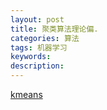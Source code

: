 ```yaml
---
layout: post
title: 聚类算法理论偏.
categories: 算法
tags: 机器学习
keywords:
description:
---
```

[kmeans](http://www.guofei.site/2017/06/09/kmeans.html)  

